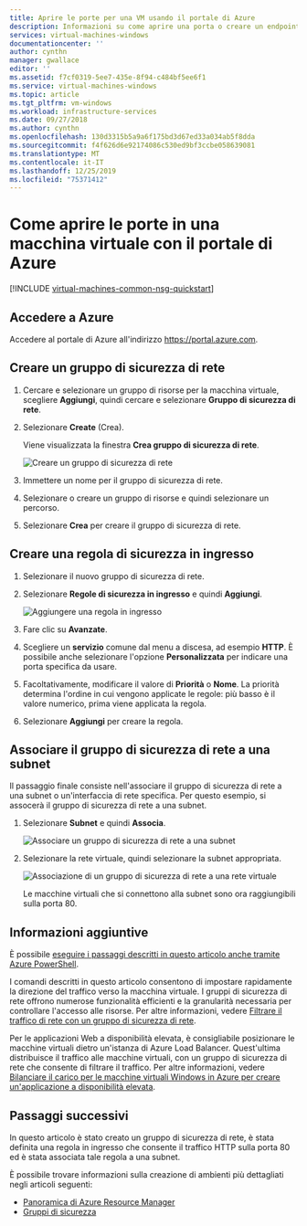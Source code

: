 ```yaml
---
title: Aprire le porte per una VM usando il portale di Azure
description: Informazioni su come aprire una porta o creare un endpoint alla VM Windows tramite il modello di distribuzione di Resource Manager nel portale di Azure
services: virtual-machines-windows
documentationcenter: ''
author: cynthn
manager: gwallace
editor: ''
ms.assetid: f7cf0319-5ee7-435e-8f94-c484bf5ee6f1
ms.service: virtual-machines-windows
ms.topic: article
ms.tgt_pltfrm: vm-windows
ms.workload: infrastructure-services
ms.date: 09/27/2018
ms.author: cynthn
ms.openlocfilehash: 130d3315b5a9a6f175bd3d67ed33a034ab5f8dda
ms.sourcegitcommit: f4f626d6e92174086c530ed9bf3ccbe058639081
ms.translationtype: MT
ms.contentlocale: it-IT
ms.lasthandoff: 12/25/2019
ms.locfileid: "75371412"
---
```

# <a name="how-to-open-ports-to-a-virtual-machine-with-the-azure-portal"></a>Come aprire le porte in una macchina virtuale con il portale di Azure
[!INCLUDE [virtual-machines-common-nsg-quickstart](../../../includes/virtual-machines-common-nsg-quickstart.md)]


## <a name="sign-in-to-azure"></a>Accedere a Azure
Accedere al portale di Azure all'indirizzo https://portal.azure.com.

## <a name="create-a-network-security-group"></a>Creare un gruppo di sicurezza di rete

1. Cercare e selezionare un gruppo di risorse per la macchina virtuale, scegliere **Aggiungi**, quindi cercare e selezionare **Gruppo di sicurezza di rete**.

2. Selezionare **Create** (Crea).

    Viene visualizzata la finestra **Crea gruppo di sicurezza di rete**.

    ![Creare un gruppo di sicurezza di rete](./media/nsg-quickstart-portal/create-nsg.png)

2. Immettere un nome per il gruppo di sicurezza di rete. 

3. Selezionare o creare un gruppo di risorse e quindi selezionare un percorso.

4. Selezionare **Crea** per creare il gruppo di sicurezza di rete.

## <a name="create-an-inbound-security-rule"></a>Creare una regola di sicurezza in ingresso

1. Selezionare il nuovo gruppo di sicurezza di rete. 

2. Selezionare **Regole di sicurezza in ingresso** e quindi **Aggiungi**.

    ![Aggiungere una regola in ingresso](./media/nsg-quickstart-portal/add-inbound-rule.png)

3. Fare clic su **Avanzate**. 

4. Scegliere un **servizio** comune dal menu a discesa, ad esempio **HTTP**. È possibile anche selezionare l'opzione **Personalizzata** per indicare una porta specifica da usare. 

5. Facoltativamente, modificare il valore di **Priorità** o **Nome**. La priorità determina l'ordine in cui vengono applicate le regole: più basso è il valore numerico, prima viene applicata la regola.

6. Selezionare **Aggiungi** per creare la regola.

## <a name="associate-your-network-security-group-with-a-subnet"></a>Associare il gruppo di sicurezza di rete a una subnet

Il passaggio finale consiste nell'associare il gruppo di sicurezza di rete a una subnet o un'interfaccia di rete specifica. Per questo esempio, si assocerà il gruppo di sicurezza di rete a una subnet. 

1. Selezionare **Subnet** e quindi **Associa**.

    ![Associare un gruppo di sicurezza di rete a una subnet](./media/nsg-quickstart-portal/associate-subnet.png)

2. Selezionare la rete virtuale, quindi selezionare la subnet appropriata.

    ![Associazione di un gruppo di sicurezza di rete a una rete virtuale](./media/nsg-quickstart-portal/select-vnet-subnet.png)

    Le macchine virtuali che si connettono alla subnet sono ora raggiungibili sulla porta 80.

## <a name="additional-information"></a>Informazioni aggiuntive

È possibile [eseguire i passaggi descritti in questo articolo anche tramite Azure PowerShell](nsg-quickstart-powershell.md).

I comandi descritti in questo articolo consentono di impostare rapidamente la direzione del traffico verso la macchina virtuale. I gruppi di sicurezza di rete offrono numerose funzionalità efficienti e la granularità necessaria per controllare l'accesso alle risorse. Per altre informazioni, vedere [Filtrare il traffico di rete con un gruppo di sicurezza di rete](../../virtual-network/tutorial-filter-network-traffic.md).

Per le applicazioni Web a disponibilità elevata, è consigliabile posizionare le macchine virtuali dietro un'istanza di Azure Load Balancer. Quest'ultima distribuisce il traffico alle macchine virtuali, con un gruppo di sicurezza di rete che consente di filtrare il traffico. Per altre informazioni, vedere [Bilanciare il carico per le macchine virtuali Windows in Azure per creare un'applicazione a disponibilità elevata](tutorial-load-balancer.md).

## <a name="next-steps"></a>Passaggi successivi
In questo articolo è stato creato un gruppo di sicurezza di rete, è stata definita una regola in ingresso che consente il traffico HTTP sulla porta 80 ed è stata associata tale regola a una subnet. 

È possibile trovare informazioni sulla creazione di ambienti più dettagliati negli articoli seguenti:
- [Panoramica di Azure Resource Manager](../../azure-resource-manager/management/overview.md)
- [Gruppi di sicurezza](../../virtual-network/security-overview.md)
